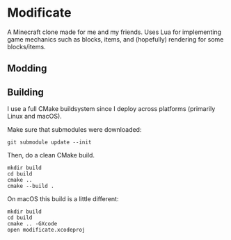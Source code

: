 # Modificate

A Minecraft clone made for me and my friends. Uses Lua for implementing game mechanics such as blocks, items, and (hopefully) rendering for some blocks/items.

## Modding


## Building

I use a full CMake buildsystem since I deploy across platforms (primarily Linux and macOS).

Make sure that submodules were downloaded:
```
git submodule update --init
```

Then, do a clean CMake build.

```
mkdir build
cd build
cmake ..
cmake --build .
```

On macOS this build is a little different:
```
mkdir build
cd build
cmake .. -GXcode
open modificate.xcodeproj
```

